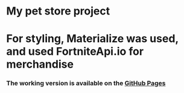 # My pet store project
# For styling, Materialize was used, and used FortniteApi.io for merchandise

### The working version is available on the [GitHub Pages](https://just36.github.io/react-shop/)
